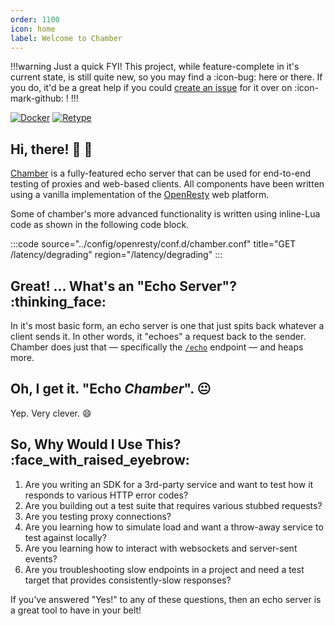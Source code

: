 ```yaml
---
order: 1100
icon: home
label: Welcome to Chamber
---
```


!!!warning Just a quick FYI!
This project, while feature-complete in it's current state, is still quite new, so you may find a :icon-bug: here or there. If you do, it'd be a great help if you could [create an issue](https://github.com/wilhelm-murdoch/chamber/issues) for it over on :icon-mark-github: !
!!!

[![Docker](https://github.com/wilhelm-murdoch/chamber/actions/workflows/docker.yml/badge.svg)](https://github.com/wilhelm-murdoch/chamber/actions/workflows/docker.yml) [![Retype](https://github.com/wilhelm-murdoch/chamber/actions/workflows/retype.yml/badge.svg)](https://github.com/wilhelm-murdoch/chamber/actions/workflows/retype.yml)

## Hi, there! :wave: :grimacing:

[Chamber](https://chamber.wilhelm.codes) is a fully-featured echo server that can be used for end-to-end testing of proxies and web-based clients. All components have been written using a vanilla implementation of the [OpenResty](https://openresty.org/en/) web platform.

Some of chamber's more advanced functionality is written using inline-Lua code as shown in the following code block.

:::code source="../config/openresty/conf.d/chamber.conf" title="GET /latency/degrading" region="/latency/degrading" :::

## Great! ... What's an "Echo Server"? :thinking_face:

In it's most basic form, an echo server is one that just spits back whatever a client sends it. In other words, it "echoes" a request back to the sender. Chamber does just that — specifically the [`/echo`](/general-endpoints/location-echo) endpoint — and heaps more.

## Oh, I get it. "Echo _Chamber_". :neutral_face:

Yep. Very clever. :smile:

## So, Why Would I Use This? :face_with_raised_eyebrow:

1. Are you writing an SDK for a 3rd-party service and want to test how it responds to various HTTP error codes?
2. Are you building out a test suite that requires various stubbed requests?
3. Are you testing proxy connections?
4. Are you learning how to simulate load and want a throw-away service to test against locally?
5. Are you learning how to interact with websockets and server-sent events?
6. Are you troubleshooting slow endpoints in a project and need a test target that provides consistently-slow responses?

If you've answered "Yes!" to any of these questions, then an echo server is a great tool to have in your belt!
